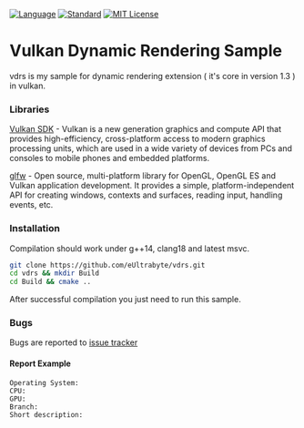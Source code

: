 [![Language](https://img.shields.io/badge/language-C++-blue.svg)](https://isocpp.org/)
[![Standard](https://img.shields.io/badge/c%2B%2B-20-blue.svg)](https://en.wikipedia.org/wiki/C%2B%2B#Standardization)
[![MIT License](https://img.shields.io/badge/License-MIT-green.svg)](https://choosealicense.com/licenses/mit/)

# Vulkan Dynamic Rendering Sample

vdrs is my sample for dynamic rendering extension ( it's core in version 1.3 ) in vulkan.

### Libraries

[Vulkan SDK](https://lunarg.com/vulkan-sdk/) - Vulkan is a new generation graphics and compute API that provides high-efficiency, cross-platform access to modern graphics processing units, which are used in a wide variety of devices from PCs and consoles to mobile phones and embedded platforms.

[glfw](https://github.com/glfw/glfw) - Open source, multi-platform library for OpenGL, OpenGL ES and Vulkan application development. It provides a simple, platform-independent API for creating windows, contexts and surfaces, reading input, handling events, etc.

### Installation

Compilation should work under g++14, clang18 and latest msvc.
```bash
git clone https://github.com/eUltrabyte/vdrs.git
cd vdrs && mkdir Build
cd Build && cmake ..
```
After successful compilation you just need to run this sample.

### Bugs

Bugs are reported to [issue tracker](https://github.com/eUltrabyte/vdrs/issues)

#### Report Example

```
Operating System:
CPU:
GPU:
Branch:
Short description:
```
